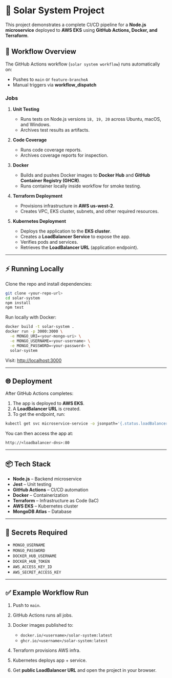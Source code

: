 
# 🌌 Solar System Project

This project demonstrates a complete CI/CD pipeline for a **Node.js microservice** deployed to **AWS EKS** using **GitHub Actions, Docker, and Terraform**.

## 🚀 Workflow Overview

The GitHub Actions workflow (`solar system workflow`) runs automatically on:

* Pushes to `main` or `feature-brancheA`
* Manual triggers via **workflow\_dispatch**

### Jobs

1. **Unit Testing**

   * Runs tests on Node.js versions `18, 19, 20` across Ubuntu, macOS, and Windows.
   * Archives test results as artifacts.

2. **Code Coverage**

   * Runs code coverage reports.
   * Archives coverage reports for inspection.

3. **Docker**

   * Builds and pushes Docker images to **Docker Hub** and **GitHub Container Registry (GHCR)**.
   * Runs container locally inside workflow for smoke testing.

4. **Terraform Deployment**

   * Provisions infrastructure in **AWS us-west-2**.
   * Creates VPC, EKS cluster, subnets, and other required resources.

5. **Kubernetes Deployment**

   * Deploys the application to the **EKS cluster**.
   * Creates a **LoadBalancer Service** to expose the app.
   * Verifies pods and services.
   * Retrieves the **LoadBalancer URL** (application endpoint).

---

## ⚡️ Running Locally

Clone the repo and install dependencies:

```bash
git clone <your-repo-url>
cd solar-system
npm install
npm test
```

Run locally with Docker:

```bash
docker build -t solar-system .
docker run -p 3000:3000 \
  -e MONGO_URI=<your-mongo-uri> \
  -e MONGO_USERNAME=<your-username> \
  -e MONGO_PASSWORD=<your-password> \
  solar-system
```

Visit: [http://localhost:3000](http://localhost:3000)

---

## 🌐 Deployment

After GitHub Actions completes:

1. The app is deployed to **AWS EKS**.
2. A **LoadBalancer URL** is created.
3. To get the endpoint, run:

```bash
kubectl get svc microservice-service -o jsonpath='{.status.loadBalancer.ingress[0].hostname}'
```

You can then access the app at:

```
http://<loadbalancer-dns>:80
```

---

## 📦 Tech Stack

* **Node.js** – Backend microservice
* **Jest** – Unit testing
* **GitHub Actions** – CI/CD automation
* **Docker** – Containerization
* **Terraform** – Infrastructure as Code (IaC)
* **AWS EKS** – Kubernetes cluster
* **MongoDB Atlas** – Database

---

## 🔑 Secrets Required

* `MONGO_USERNAME`
* `MONGO_PASSWORD`
* `DOCKER_HUB_USERNAME`
* `DOCKER_HUB_TOKEN`
* `AWS_ACCESS_KEY_ID`
* `AWS_SECRET_ACCESS_KEY`

---

## ✅ Example Workflow Run

1. Push to `main`.
2. GitHub Actions runs all jobs.
3. Docker images published to:

   * `docker.io/<username>/solar-system:latest`
   * `ghcr.io/<username>/solar-system:latest`
4. Terraform provisions AWS infra.
5. Kubernetes deploys app + service.
6. Get **public LoadBalancer URL** and open the project in your browser.

